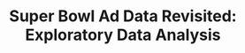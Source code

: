 ---
layout: post
title:  "Super Bowl Ad Data Revisited: Exploratory Data Analysis"
description: I created a Streamlit app to showcase some of the most interesting findings from the Super Bowl Ad dataset I curated. What insights did I uncover?
image: /assets/img/app-logo.png
display_image: true
hide_title: true
---